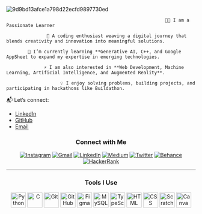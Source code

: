 ![9d9bd13afce1a798d22ecfd9897730ed](https://github.com/user-attachments/assets/94c88b23-473b-480d-bc85-9d0840f7a06c)

                                                               👨‍💻 I am a Passionate Learner  

                   🚀 A coding enthusiast weaving a digital journey that blends creativity and innovation into meaningful solutions.  

            🌱 I’m currently learning **Generative AI, C++, and Google AppSheet to expand my expertise in emerging technologies.  

                  ⚡ I am also interested in **Web Development, Machine Learning, Artificial Intelligence, and Augmented Reality**.  

                        💡 I enjoy solving problems, building projects, and participating in hackathons like Buildathon.  


📬 Let’s connect:  
- [LinkedIn](www.linkedin.com/in/raj-koli-626008318)  
- [GitHub](https://github.com/Rajkoli145)  
- [Email](2024.rajk@isu.ac.in)


<div align="center">

### Connect with Me

[![Instagram](https://img.shields.io/badge/-Instagram-E4405F?logo=instagram&logoColor=white&style=for-the-badge)](https://instagram.com/)
[![Gmail](https://img.shields.io/badge/-Gmail-D14836?logo=gmail&logoColor=white&style=for-the-badge)](mailto:your_email@gmail.com)
[![LinkedIn](https://img.shields.io/badge/-LinkedIn-0077B5?logo=linkedin&logoColor=white&style=for-the-badge)](https://linkedin.com/in/)
[![Medium](https://img.shields.io/badge/-Medium-12100E?logo=medium&logoColor=white&style=for-the-badge)](https://medium.com/)
[![Twitter](https://img.shields.io/badge/-Twitter-1DA1F2?logo=twitter&logoColor=white&style=for-the-badge)](https://twitter.com/)
[![Behance](https://img.shields.io/badge/-Behance-1769FF?logo=behance&logoColor=white&style=for-the-badge)](https://behance.net/)
[![HackerRank](https://img.shields.io/badge/-HackerRank-2EC866?logo=hackerrank&logoColor=white&style=for-the-badge)](https://hackerrank.com/)

---

### Tools I Use

<img src="https://img.icons8.com/color/48/000000/python--v1.png" alt="Python" width="40"/>
<img src="https://img.icons8.com/color/48/000000/c-programming.png" alt="C" width="40"/>
<img src="https://img.icons8.com/color/48/000000/git.png" alt="Git" width="40"/>
<img src="https://img.icons8.com/color/48/000000/github.png" alt="GitHub" width="40"/>
<img src="https://img.icons8.com/color/48/000000/figma.png" alt="Figma" width="40"/>
<img src="https://img.icons8.com/color/48/000000/mysql.png" alt="MySQL" width="40"/>
<img src="https://img.icons8.com/color/48/000000/typescript.png" alt="TypeScript" width="40"/>
<img src="https://img.icons8.com/color/48/000000/html-5.png" alt="HTML" width="40"/>
<img src="https://img.icons8.com/color/48/000000/css3.png" alt="CSS" width="40"/>
<img src="https://img.icons8.com/color/48/000000/scratch.png" alt="Scratch" width="40"/>
<img src="https://img.icons8.com/color/48/000000/canva.png" alt="Canva" width="40"/>

</div>


